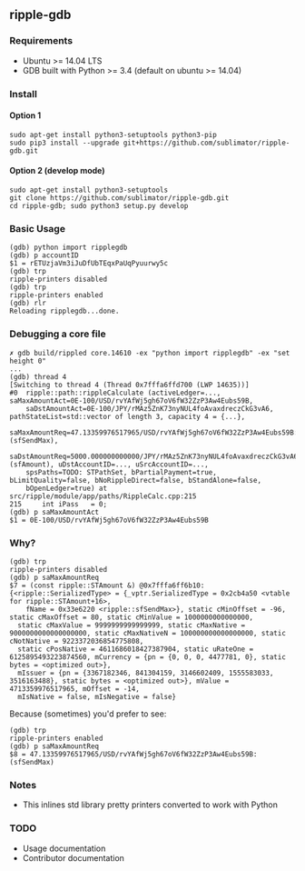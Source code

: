 ## ripple-gdb

### Requirements

* Ubuntu >= 14.04 LTS
* GDB built with Python >= 3.4 (default on ubuntu >= 14.04)

### Install
#### Option 1

```
sudo apt-get install python3-setuptools python3-pip
sudo pip3 install --upgrade git+https://github.com/sublimator/ripple-gdb.git
```

#### Option 2 (develop mode)

```
sudo apt-get install python3-setuptools
git clone https://github.com/sublimator/ripple-gdb.git
cd ripple-gdb; sudo python3 setup.py develop
```

### Basic Usage

```
(gdb) python import ripplegdb
(gdb) p accountID
$1 = rETUzjaVm3iJuDfUbTEqxPaUqPyuurwy5c
(gdb) trp
ripple-printers disabled
(gdb) trp
ripple-printers enabled
(gdb) rlr
Reloading ripplegdb...done.
```

### Debugging a core file
```
✗ gdb build/rippled core.14610 -ex "python import ripplegdb" -ex "set height 0"
...
(gdb) thread 4
[Switching to thread 4 (Thread 0x7fffa6ffd700 (LWP 14635))]
#0  ripple::path::rippleCalculate (activeLedger=..., saMaxAmountAct=0E-100/USD/rvYAfWj5gh67oV6fW32ZzP3Aw4Eubs59B,
    saDstAmountAct=0E-100/JPY/rMAz5ZnK73nyNUL4foAvaxdreczCkG3vA6, pathStateList=std::vector of length 3, capacity 4 = {...},
    saMaxAmountReq=47.13359976517965/USD/rvYAfWj5gh67oV6fW32ZzP3Aw4Eubs59B:(sfSendMax),
    saDstAmountReq=5000.000000000000/JPY/rMAz5ZnK73nyNUL4foAvaxdreczCkG3vA6:(sfAmount), uDstAccountID=..., uSrcAccountID=...,
    spsPaths=TODO: STPathSet, bPartialPayment=true, bLimitQuality=false, bNoRippleDirect=false, bStandAlone=false,
    bOpenLedger=true) at src/ripple/module/app/paths/RippleCalc.cpp:215
215     int iPass   = 0;
(gdb) p saMaxAmountAct
$1 = 0E-100/USD/rvYAfWj5gh67oV6fW32ZzP3Aw4Eubs59B
```
### Why?

```
(gdb) trp
ripple-printers disabled
(gdb) p saMaxAmountReq
$7 = (const ripple::STAmount &) @0x7fffa6ff6b10: {<ripple::SerializedType> = {_vptr.SerializedType = 0x2cb4a50 <vtable for ripple::STAmount+16>,
    fName = 0x33e6220 <ripple::sfSendMax>}, static cMinOffset = -96, static cMaxOffset = 80, static cMinValue = 1000000000000000,
  static cMaxValue = 9999999999999999, static cMaxNative = 9000000000000000000, static cMaxNativeN = 100000000000000000, static cNotNative = 9223372036854775808,
  static cPosNative = 4611686018427387904, static uRateOne = 6125895493223874560, mCurrency = {pn = {0, 0, 0, 4477781, 0}, static bytes = <optimized out>},
  mIssuer = {pn = {3367182346, 841304159, 3146602409, 1555583033, 3516163488}, static bytes = <optimized out>}, mValue = 4713359976517965, mOffset = -14,
  mIsNative = false, mIsNegative = false}
```

Because (sometimes) you'd prefer to see:

```
(gdb) trp
ripple-printers enabled
(gdb) p saMaxAmountReq
$8 = 47.13359976517965/USD/rvYAfWj5gh67oV6fW32ZzP3Aw4Eubs59B:(sfSendMax)
```

### Notes

* This inlines std library pretty printers converted to work with Python

### TODO

* Usage documentation
* Contributor documentation
